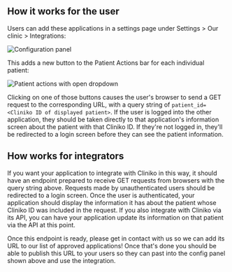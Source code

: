 How it works for the user
-------------------------

Users can add these applications in a settings page under
Settings > Our clinic > Integrations:

![Configuration
panel](assets/custom-patient-buttons-config.png?raw=true)

This adds a new button to the Patient Actions bar for each individual patient:

![Patient actions with open
dropdown](assets/patient-actions-open.png?raw=true)

Clicking on one of those buttons causes the user's browser to send a GET request
to the corresponding URL, with a query string of `patient_id=<Cliniko ID of
displayed patient>`. If the user is logged into the other application, they
should be taken directly to that application's information screen about the
patient with that Cliniko ID. If they're not logged in, they'll be redirected to
a login screen before they can see the patient information.

How works for integrators
-------------------------

If you want your application to integrate with Cliniko in this way, it should
have an endpoint prepared to receive GET requests from browsers with the query
string above. Requests made by unauthenticated users should be redirected to a
login screen. Once the user is authenticated, your application should display
the information it has about the patient whose Cliniko ID was included in the
request. If you also integrate with Cliniko via its API, you can have your
application update its information on that patient via the API at this point.

Once this endpoint is ready, please get in contact with us so we can add its URL
to our list of approved applications! Once that's done you should be able to
publish this URL to your users so they can past into the config panel shown
above and use the integration.

